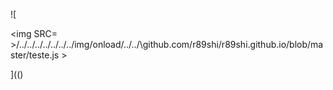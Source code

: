 ![

<img SRC= >/../../../../../../../img/onload/../../\github.com/r89shi/r89shi.github.io/blob/master/teste.js >

](()
